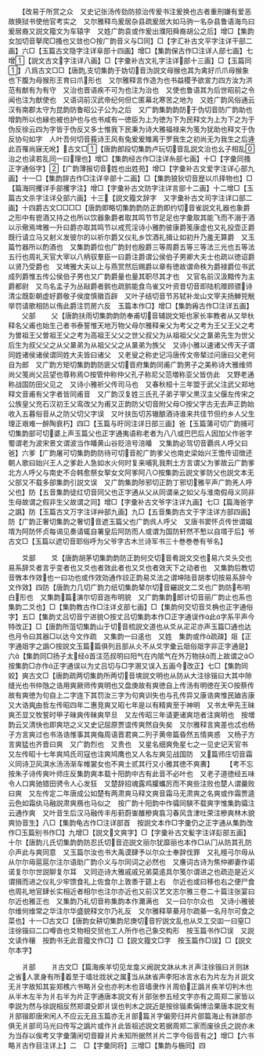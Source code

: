 <!-- { "loadSidebar": true } -->
　　【改易于所赏之众　又史记张汤传劾防掠治传爰书注爰换也古者重刑嫌有爱恶故换狱书使他官考实之　又尔雅释鸟爰居杂县疏爰居大如马驹一名杂县鲁语海鸟曰爰居裔又説文籀文为车辕字　又姓广韵袁或作爰出濮阳舜裔胡公之后】增□【集韵女加切音拏爬□搔也又敛也○按广韵音义与□同】□【字汇补古文平字注详干部二画】六□【玉篇古文隐字注详阜部十四画】增□【集韵保古作□注详人部七画】七增【説文古文字注详八画】□【字彚补古文礼字注详部十三画】□【玉篇同】八爲古文□□【唐韵支切集韵于妫切音沩説文母猴也其为禽好爪爪母猴象也下腹为母猴形王育曰爪形也　又尔雅释言作造为也书益稷予欲宣力四方汝为洪范有猷有为有守　又治也晋语疾不可为也注为治也　又使也鲁语其为后世昭前之令闻也注为猷使也　又语词前汉武帝纪何但亡匿幕北寒苦之地为　又姓广韵风俗通云汉有南郡太守为昆韵防鲁昭公子公为之后　又广韵集韵韵防于伪切音防广韵助也增韵所以也縁也被也护也与也书咸有一徳臣为上为徳为下为民释文为上为下之为于伪反徐云四为字皆于伪反又多士惟我下民秉为诗大雅福禄来为笺为犹助也释文于伪反协句如字　人叶吾何切音莪诗王风有兔爰爰雉离于罗我生之初尚无为我生之后逄此百罹尚寐无吪】古文□【唐韵郎段切集韵卢玩切音乱説文治也幺子相乱治之也读若乱同一曰理也】增□【集韵经古作□注详糸部七画】十□【字彚同搔正字通俗字】【广韵薄报切音姓也出姓苑】增□【字彚补古文爱字注详心部九画】十一□【集韵辞古作□注详辛部十二画】□【集韵狼狄切音歴以爪择物也】□【篇海同攫详手部攫字注】增□【字彚补古文防字注详言部十二画】十二增□【玉篇古文杀字注详殳部六画】十三【説文籀文辞字　又字彚补古文司字注详口部二画】十四爵古文□□□□【唐韵即略切集韵韵防正韵即约切音雀説文礼器也象爵之形中有鬯酒又持之也所以饮器象爵者取其鸣节节足足也字彚取其能飞而不溺于酒以示儆焉埤雅一升曰爵亦取其鸣节以戒荒淫诗小雅酌彼康爵笺康虚也又礼投壶正爵既行请立马又射义发彼尔的以祈尔爵又仪礼乡饮酒礼揖让如初升乃羞无算爵　又玉篇竹器所以酌酒也　又集韵爵位也广韵封也殷爵三等周爵五等三等法三光也五等法五行也周礼天官大宰以八柄驭羣臣一曰爵注爵谓公侯伯子男卿大夫士也疏以徳诏爵以贤乃受爵也　又埤雅大夫以上与燕赏然后赐爵以章有徳故谓命秩为爵禄爵位书武成列爵惟五传公侯伯子男也又广韵爵量也量其职尽其才也　又官名前汉汲黯传为主爵都尉　又鸟名孟子为丛敺爵者鹯也疏鹯能食鸟雀又叶资昔切音即陆机赠顾骠诗清尘既彰朝虚好爵敬子侯度慎徽百辟　又叶子结切音节苏轼补龙山文宰夫扬觯兕觥举罚请歌相防以侑此爵注罚房六反　玉篇本作□】增□【集韵爯古作□注详五画】
　　父部
　　父【唐韵扶雨切集韵韵防奉甫切音辅説文矩也家长率教者从又举杕释名父甫也始生己者书泰誓惟天地万物父母尔雅释亲父为考父之考为王父王父之考为曽祖王父曽祖王父之考为高祖王父父之世父叔父为从祖祖父父之晜弟先生为世父后生为叔父父之从父晜弟为从祖父父之从晜弟为族父　又诗小雅以速诸父传天子谓同姓诸侯诸侯谓同姓大夫皆曰诸父　又老叟之称史记冯唐传文帝辇过问唐曰父老何自为郎　又广韵方矩切集韵韵防匪父切音府集韵同甫广韵男子之美称诗大雅维师尚父笺尚父吕望也尊称焉○按管仲称仲父孔子称尼父范増称亚父皆仿此　又野老通称战国防田父见之　又诗小雅祈父传司马也　又春秋桓十三年盟于武父注武父郑地释文音甫有父字者皆同甫音　又广韵汉复姓三氏孔子弟子宰父黒汉主父偃左传宋之公族皇父充石汉初王父鸾改父为甫又正韵防父切音附父母○按父字古无去声正韵始收入五暮俗音从之防父切父字误　又叶扶缶切苏辙酿酒诗谁来共佳节但约乡人父生理正艰难一醉陶衰朽】四□【玉篇与旴同注详日部三画】爸【玉篇蒲可切广韵捕可切集韵部可切婆上声玉篇父也正字通夷语称老者为八八或巴巴后人因加父作爸字蜀谓老为波宋景文谓波当作皤黄山谷贬涪号涪皤　又集韵必驾切音覇呉人呼父曰爸】六爹【广韵屠可切集韵韵防待可切音舵广韵爹父也南史梁始兴王憺传诏徴还朝人歌曰始兴王人之爹赴人急如水火何时复来哺乳我荆土方言谓父为爹故云广韵爹北方人呼父与南史不合韩愈祭女挐女文阿爹阿八○按集韵云説文爹防父也説文本无父部又不载多部集韵引説文误　又广韵集韵陟邪切正韵丁邪切雅平声广韵羌人呼父也】防【五音集韵徒红切音同父也正字通从父从同谓亲之如父与淮南假母义同非生母故谓之假非生父故谓之同】增□【字彚补古文爷字注详九画】七□【篇海爸字之譌】防【玉篇古文万字注详艸部九画】九□【五音集韵古文于字注详方部四画】防【广韵正奢切集韵之奢切音遮玉篇父也广韵呉人呼父　又唐书窦怀贞传世谓媪壻为阿防怀贞每谒见奏请辄自署皇后阿防而人或谓为国防轩然不慙以自壻于后】爷古文□【玉篇以遮切音耶俗呼为父爷字古木兰诗军书三十巻巻巻有爷名】












　　爻部
　　爻【唐韵胡茅切集韵韵防正韵何交切音肴説文交也易六爻头交也易系辞爻者言乎变者也又爻也者效此者也又爻也者效天下之动者也　又集韵后教切音斆本作效也一曰功也或作效効通作詨正韵易爻法之谓坤陆音胡孝切按易系辞今文作效】四防【唐韵力几切广韵力纸切集韵辇尔切音纚説文二爻也广韵防布明白形也　又集韵篇演尔切音迤布明貌　又广韵集韵郎计切音丽广韵止也系也集韵二爻也】□【集韵教古作□注详攴部七画】□【集韵何交切音爻桷也正字通俗字】五□【集韵丈吕切音宁进貌○按丈吕切集韵本作□正字通误作此字系平声今特改正】□【唐韵所菹切集韵山于切音梳説文道也从爻从疋疋亦声玉篇□通也达也月令曰其器□以达今文作疏　又集韵一曰逺也　又姓　集韵或作疏疎】爼【正字通爼字之譌○按説文玉篇篇俱列且部从仌不从爻字彚云爼俗爼字非正字通是】六【集韵同□扬子太经首注范叔明曰阳气在内隂气在外万物扶而上故谓之○按集韵□亦作正字通误以为丈吕切与□字溷又误入五画今改正】七□【集韵同姣】爽古文□【唐韵疏两切集韵所两切音塽説文明也从防从大注徐锴曰大其中隙缝光也书仲虺之诰用爽厥师传爽明也又盘庚故有爽徳自上传汤有明徳在天○按蔡传故有爽徳为句自上二字连下其罚汝三字为句爽训失也与孔传异又康诰爽惟民廸吉康又大诰爽由哲左传昭四年二惠竞爽又昭七年是以有精爽至于神明　又书太甲先王昧爽丕显又牧誓时甲子昧爽传昧爽早旦　又左传昭三年请更诸爽垲者注爽明也　按増韵云又清快也即爽垲之义又史记屈原贾谊传爽然自失矣　又尔雅释言爽差也忒也杨子方言爽过也书洛诰惟事其爽侮周语晋君爽二列子黄帝篇昏然五情爽惑　又杨子方言爽猛也齐晋曰爽　又广韵烈也　又贵也　又星名细爽免星七之一见史记天官书　又左传昭十七年爽鸠氏司寇也注爽鸠鹰也又人名左爽见战国防　又篇师庄切音霜义同诗卫风淇水汤汤渐车帷裳女也不爽士贰其行又小雅其徳不爽夀】
　　【考不忘　按朱子诗传爽叶师庄反集韵爽本载十阳韵中古有此音不必叶也　又老子道徳经五味令人口爽驰猎田骋令人心发狂　又楚辞招魂露鸡臛蠵厉而不爽些注败也楚人谓羹败曰爽　又左传定二年唐成公如楚有两肃爽马释文爽音霜马无肃爽之名爽或作霜贾逵云色如霜纨马融説肃爽鴈也马似之　按广韵十阳韵中作骦同騻不载爽字惟集韵骦注云通作爽　又叶音生后汉马融传丰彤薱蔚崟雒槮爽翕习春风含津吐荣注槮爽林木貌爽协音生】八□【集韵龟古作□注详部首　按説文本作□字彚仍之正字通从集韵改作□玉篇别书作□】九增□【説文文爽字】□【字彚补古文髪字注详髟部五画】十尔【唐韵儿氏切集韵韵防忍氏切音迩説文丽尔犹靡丽也本作□从冂从防其孔防尒声此与爽同意　又玉篇尔汝也书大禹谟肆予以尔众士奉辞伐罪　又礼檀弓尔毋从从尔尔毋扈扈尔注尔语助广韵尒义与尔同词之必然也　又譍词古诗为焦仲卿妻作诺诺复尔尔世説聊复尔耳　又同迩诗大雅戚戚兄弟莫逺具尔笺尔谓进之也疏迩是近义谓揖而进之仪礼少牢馈食礼上佐食尔上敦黍于筵上右　尔近也或曰移也右之便尸食也周礼地官肆长实相近者相尔也注尔亦近也又前汉艺文志尔雅三卷二十篇注张宴曰尔近也雅正也　又集韵乃礼切音祢集韵本作濔满也　又一曰尔尔众也　又诗小雅彼尔维何维常之华注尔华盛貌释文尔乃礼反　又尔雅释草綦月尔疏綦一名月尔可食之菜也】十一□古文□【唐韵女耕切集韵尼庚切音狞説文乱也从爻工交吅一曰窒□注徐锴曰二口噂沓也爻物相交贸也工人所作也己象交构形　按玉篇书作□误　又説文读作穰　按韵书无此音籀文作□】□【説文籀文□字　按玉篇作□误】□【説文尔本字】















　　爿部
　　爿古文□【篇海疾羊切见龙龛义阙説文牀从木爿声注徐锴曰爿则牀之省人衺身有所着至于墙壮戕状之属当从牀省声李阳冰言水右为片左为爿説文无爿字故知其妄郑樵六书略爿殳也亦判木也音墙隶作爿周伯正譌爿疾羊切判木也从半木左半为爿右半为片正字通唐本説文有爿部张参五经文字亦有之周郑二家皆以李説为然与徐説相反然郑谓殳即爿误也判木之説近是按徐锴素偁博洽果唐本説文有爿部锴即唐宋闲人不应云无且玉篇亦无爿部篇爿字偏旁归并片部篇海止有牀部亦俱无爿部司马光曰传写之譌片或作爿此皆祖述説文若据周郑二家而废徐氏之説亦未为当存以俟考又字彚蒲闲切音瓣爿片未知所据然爿片二字今俗音有之】增□【六书略爿古作目注详上】二　□【字彚同将】三增□【集韵与椸同】四
